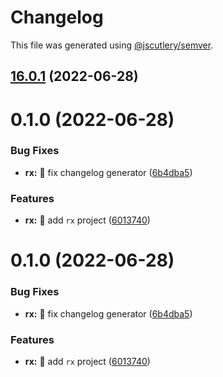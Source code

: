 # Changelog

This file was generated using [@jscutlery/semver](https://github.com/jscutlery/semver).

## [16.0.1](https://github.com/ngry-project/workspace/compare/rx@16.0.0...rx@16.0.1) (2022-06-28)



# 0.1.0 (2022-06-28)


### Bug Fixes

* **rx:** :green_heart: fix changelog generator ([6b4dba5](https://github.com/ngry-project/workspace/commit/6b4dba54c807258a86e2a49dbc613fb4f02a73ff))


### Features

* **rx:** :tada: add `rx` project ([6013740](https://github.com/ngry-project/workspace/commit/60137409ee855295cf326986d012912c7729924a))



# 0.1.0 (2022-06-28)


### Bug Fixes

* **rx:** :green_heart: fix changelog generator ([6b4dba5](https://github.com/ngry-project/workspace/commit/6b4dba54c807258a86e2a49dbc613fb4f02a73ff))


### Features

* **rx:** :tada: add `rx` project ([6013740](https://github.com/ngry-project/workspace/commit/60137409ee855295cf326986d012912c7729924a))
